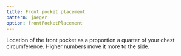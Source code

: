 ```yaml
---
title: Front pocket placement
pattern: jaeger
option: frontPocketPlacement
---
```


Location of the front pocket as a proportion a quarter of your chest circumference. Higher numbers move it more to the side.